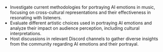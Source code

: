 - Investigate current methodologies for portraying AI emotions in music, focusing on cross-cultural representations and their effectiveness in resonating with listeners.
- Evaluate different artistic choices used in portraying AI emotions and analyze their impact on audience perception, including cultural interpretations.
- Host discussions in relevant Discord channels to gather diverse insights from the community regarding AI emotions and their portrayal.